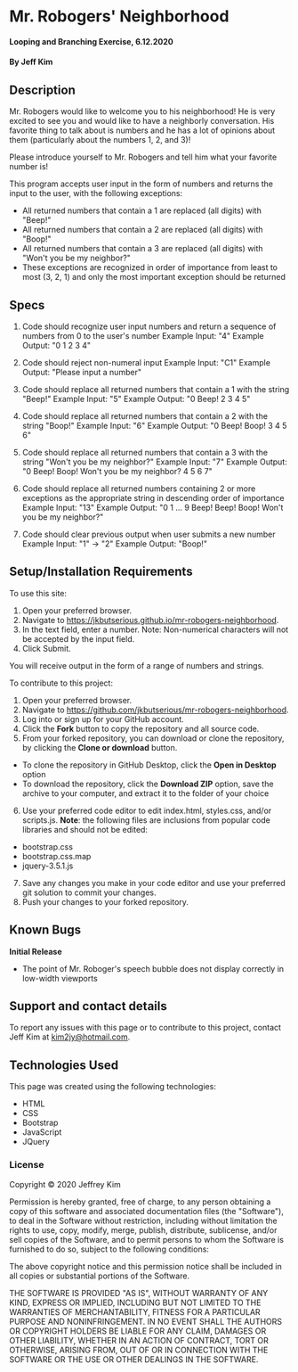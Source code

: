 # Mr. Robogers' Neighborhood

#### Looping and Branching Exercise, 6.12.2020

#### By Jeff Kim

## Description

Mr. Robogers would like to welcome you to his neighborhood! He is very excited to see you and would like to have a neighborly conversation. His favorite thing to talk about is numbers and he has a lot of opinions about them (particularly about the numbers 1, 2, and 3)!

Please introduce yourself to Mr. Robogers and tell him what your favorite number is!

This program accepts user input in the form of numbers and returns the input to the user, with the following exceptions:

* All returned numbers that contain a 1 are replaced (all digits) with "Beep!"
* All returned numbers that contain a 2 are replaced (all digits) with "Boop!"
* All returned numbers that contain a 3 are replaced (all digits) with "Won't you be my neighbor?"
* These exceptions are recognized in order of importance from least to most (3, 2, 1) and only the most important exception should be returned

## Specs

1. Code should recognize user input numbers and return a sequence of numbers from 0 to the user's number
Example Input: "4"
Example Output: "0 1 2 3 4"

2. Code should reject non-numeral input
Example Input: "C1"
Example Output: "Please input a number"

3. Code should replace all returned numbers that contain a 1 with the string "Beep!"
Example Input: "5"
Example Output: "0 Beep! 2 3 4 5"

4. Code should replace all returned numbers that contain a 2 with the string "Boop!"
Example Input: "6"
Example Output: "0 Beep! Boop! 3 4 5 6"

5. Code should replace all returned numbers that contain a 3 with the string "Won't you be my neighbor?"
Example Input: "7"
Example Output: "0 Beep! Boop! Won't you be my neighbor? 4 5 6 7"

6. Code should replace all returned numbers containing 2 or more exceptions as the appropriate string in descending order of importance
Example Input: "13"
Example Output: "0 1 ... 9 Beep! Beep! Boop! Won't you be my neighbor?"

7. Code should clear previous output when user submits a new number
Example Input: "1" -> "2"
Example Output: "Boop!"

## Setup/Installation Requirements

To use this site:

1. Open your preferred browser.
2. Navigate to https://jkbutserious.github.io/mr-robogers-neighborhood.
3. In the text field, enter a number. Note: Non-numerical characters will not be accepted by the input field.
4. Click Submit.

You will receive output in the form of a range of numbers and strings.

To contribute to this project:

1. Open your preferred browser.
2. Navigate to https://github.com/jkbutserious/mr-robogers-neighborhood.
3. Log into or sign up for your GitHub account.
4. Click the **Fork** button to copy the repository and all source code.
5. From your forked repository, you can download or clone the repository, by clicking the **Clone or download** button.
  * To clone the repository in GitHub Desktop, click the **Open in Desktop** option
  * To download the repository, click the **Download ZIP** option, save the archive to your computer, and extract it to the folder of your choice
6. Use your preferred code editor to edit index.html, styles.css, and/or scripts.js. **Note**: the following files are inclusions from popular code libraries and should not be edited:
  * bootstrap.css
  * bootstrap.css.map
  * jquery-3.5.1.js
7. Save any changes you make in your code editor and use your preferred git solution to commit your changes.
8. Push your changes to your forked repository.

## Known Bugs

**Initial Release**
* The point of Mr. Roboger's speech bubble does not display correctly in low-width viewports

## Support and contact details

To report any issues with this page or to contribute to this project, contact Jeff Kim at kim2jy@hotmail.com.

## Technologies Used

This page was created using the following technologies:

* HTML
* CSS
* Bootstrap
* JavaScript
* JQuery

### License

Copyright © 2020 Jeffrey Kim

Permission is hereby granted, free of charge, to any person obtaining a copy of this software and associated documentation files (the "Software"), to deal in the Software without restriction, including without limitation the rights to use, copy, modify, merge, publish, distribute, sublicense, and/or sell copies of the Software, and to permit persons to whom the Software is furnished to do so, subject to the following conditions:

The above copyright notice and this permission notice shall be included in all copies or substantial portions of the Software.

THE SOFTWARE IS PROVIDED "AS IS", WITHOUT WARRANTY OF ANY KIND, EXPRESS OR IMPLIED, INCLUDING BUT NOT LIMITED TO THE WARRANTIES OF MERCHANTABILITY, FITNESS FOR A PARTICULAR PURPOSE AND NONINFRINGEMENT. IN NO EVENT SHALL THE AUTHORS OR COPYRIGHT HOLDERS BE LIABLE FOR ANY CLAIM, DAMAGES OR OTHER LIABILITY, WHETHER IN AN ACTION OF CONTRACT, TORT OR OTHERWISE, ARISING FROM, OUT OF OR IN CONNECTION WITH THE SOFTWARE OR THE USE OR OTHER DEALINGS IN THE SOFTWARE.